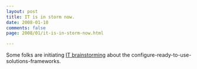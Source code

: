 ```yaml
---
layout: post
title: IT is in storm now.
date: 2008-01-10
comments: false
page: 2008/01/it-is-in-storm-now.html

---
```


Some folks are initiating <a href="http://groups.google.com/group/it_brainstorming">IT brainstorming</a> about the configure-ready-to-use-solutions-frameworks.
